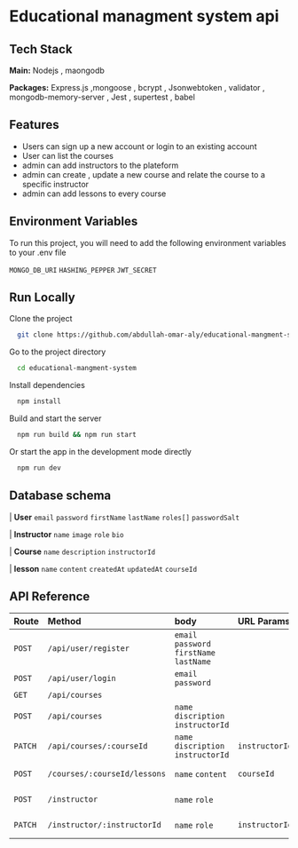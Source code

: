 
# Educational managment system api 




## Tech Stack

**Main:** Nodejs  , maongodb

**Packages:** Express.js ,mongoose , bcrypt ,  Jsonwebtoken , validator , mongodb-memory-server , Jest , supertest , babel

## Features

- Users can sign up a new account or  login to an existing account
- User can list the courses
- admin can add instructors to the plateform
- admin can create , update a new course and relate the course to a specific instructor
- admin can add lessons to every course



## Environment Variables

To run this project, you will need to add the following environment variables to your .env file

`MONGO_DB_URI`
`HASHING_PEPPER`
`JWT_SECRET`


## Run Locally

Clone the project

```bash
  git clone https://github.com/abdullah-omar-aly/educational-mangment-system.git
```

Go to the project directory

```bash
  cd educational-mangment-system
```

Install dependencies

```bash
  npm install
```
Build and start the server

```bash
  npm run build && npm run start
```

Or start the app in the development mode directly

```bash
  npm run dev
```


## Database schema

|  **User**   `email`  `password`  `firstName`  `lastName`  `roles[]`  `passwordSalt`

| **Instructor**  `name`  `image` `role`  `bio`

|  **Course** `name` `description` `instructorId`

|  **lesson** `name`  `content` `createdAt` `updatedAt`  `courseId`

## API Reference








| Route         | Method                        | body                                      | URL Params        | Restrictions |
| :--------     | :---------------------------- | :---------------------------------------- | :----------       | :-------------|
| `POST`        | `/api/user/register`          | `email` `password` `firstName` `lastName` |
| `POST`        | `/api/user/login `            | `email` `password`                        |
| `GET`         | `/api/courses `               |                                           |
| `POST`        | `/api/courses `               | `name` `discription` `instructorId`       |                   | jwt required (admin role)
| `PATCH`       | `/api/courses/:courseId`      | `name` `discription` `instructorId`       | `instructorId`    | jwt required (admin role)
| `POST`        | `/courses/:courseId/lessons`  | `name` `content`                          | `courseId`        | jwt required (admin role)
| `POST`        | `/instructor`                 | `name` `role`                             |                   | jwt required (admin role) 
| `PATCH`       | `/instructor/:instructorId`   | `name` `role`                             | `instructorId`    | jwt required (admin role)


